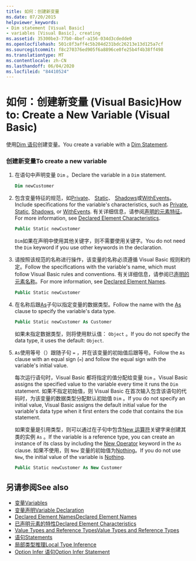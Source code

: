 ```yaml
---
title: 如何：创建新变量
ms.date: 07/20/2015
helpviewer_keywords:
- Dim statement [Visual Basic]
- variables [Visual Basic], creating
ms.assetid: 35300be3-77b0-4bef-a156-034d3cdedde0
ms.openlocfilehash: 501c8f3aff4c5b204d231bdc26213e13d125a7cf
ms.sourcegitcommit: f8c270376ed905f6a8896ce0fe25b4f4b38ff498
ms.translationtype: MT
ms.contentlocale: zh-CN
ms.lasthandoff: 06/04/2020
ms.locfileid: "84410524"
---
```

# <a name="how-to-create-a-new-variable-visual-basic"></a><span data-ttu-id="17c23-102">如何：创建新变量 (Visual Basic)</span><span class="sxs-lookup"><span data-stu-id="17c23-102">How to: Create a New Variable (Visual Basic)</span></span>

<span data-ttu-id="17c23-103">使用[Dim 语句](../../../language-reference/statements/dim-statement.md)创建变量。</span><span class="sxs-lookup"><span data-stu-id="17c23-103">You create a variable with a [Dim Statement](../../../language-reference/statements/dim-statement.md).</span></span>

### <a name="to-create-a-new-variable"></a><span data-ttu-id="17c23-104">创建新变量</span><span class="sxs-lookup"><span data-stu-id="17c23-104">To create a new variable</span></span>

1. <span data-ttu-id="17c23-105">在语句中声明变量 `Dim` 。</span><span class="sxs-lookup"><span data-stu-id="17c23-105">Declare the variable in a `Dim` statement.</span></span>

    ```vb
    Dim newCustomer
    ```

2. <span data-ttu-id="17c23-106">包含变量特征的规范，如[Private](../../../language-reference/modifiers/private.md)、 [Static](../../../language-reference/modifiers/static.md)、 [Shadows](../../../language-reference/modifiers/shadows.md)或[WithEvents](../../../language-reference/modifiers/withevents.md)。</span><span class="sxs-lookup"><span data-stu-id="17c23-106">Include specifications for the variable's characteristics, such as [Private](../../../language-reference/modifiers/private.md), [Static](../../../language-reference/modifiers/static.md), [Shadows](../../../language-reference/modifiers/shadows.md), or [WithEvents](../../../language-reference/modifiers/withevents.md).</span></span> <span data-ttu-id="17c23-107">有关详细信息，请参阅[声明的元素特征](../declared-elements/declared-element-characteristics.md)。</span><span class="sxs-lookup"><span data-stu-id="17c23-107">For more information, see [Declared Element Characteristics](../declared-elements/declared-element-characteristics.md).</span></span>

    ```vb
    Public Static newCustomer
    ```

    <span data-ttu-id="17c23-108">`Dim`如果在声明中使用其他关键字，则不需要使用关键字。</span><span class="sxs-lookup"><span data-stu-id="17c23-108">You do not need the `Dim` keyword if you use other keywords in the declaration.</span></span>

3. <span data-ttu-id="17c23-109">请按照该规范的名称进行操作，该变量的名称必须遵循 Visual Basic 规则和约定。</span><span class="sxs-lookup"><span data-stu-id="17c23-109">Follow the specifications with the variable's name, which must follow Visual Basic rules and conventions.</span></span> <span data-ttu-id="17c23-110">有关详细信息，请参阅已[声明的元素名称](../declared-elements/declared-element-names.md)。</span><span class="sxs-lookup"><span data-stu-id="17c23-110">For more information, see [Declared Element Names](../declared-elements/declared-element-names.md).</span></span>

    ```vb
    Public Static newCustomer
    ```

4. <span data-ttu-id="17c23-111">在名称后跟[As](../../../language-reference/statements/as-clause.md)子句以指定变量的数据类型。</span><span class="sxs-lookup"><span data-stu-id="17c23-111">Follow the name with the [As](../../../language-reference/statements/as-clause.md) clause to specify the variable's data type.</span></span>

    ```vb
    Public Static newCustomer As Customer
    ```

    <span data-ttu-id="17c23-112">如果未指定数据类型，则将使用默认值： `Object` 。</span><span class="sxs-lookup"><span data-stu-id="17c23-112">If you do not specify the data type, it uses the default: `Object`.</span></span>

5. <span data-ttu-id="17c23-113">`As`使用等号（）跟随子句 `=` ，并在该变量的初始值后跟等号。</span><span class="sxs-lookup"><span data-stu-id="17c23-113">Follow the `As` clause with an equal sign (`=`) and follow the equal sign with the variable's initial value.</span></span>

    <span data-ttu-id="17c23-114">每次运行语句时，Visual Basic 都将指定的值分配给变量 `Dim` 。</span><span class="sxs-lookup"><span data-stu-id="17c23-114">Visual Basic assigns the specified value to the variable every time it runs the `Dim` statement.</span></span> <span data-ttu-id="17c23-115">如果不指定初始值，则 Visual Basic 在首次输入包含该语句的代码时，为该变量的数据类型分配默认初始值 `Dim` 。</span><span class="sxs-lookup"><span data-stu-id="17c23-115">If you do not specify an initial value, Visual Basic assigns the default initial value for the variable's data type when it first enters the code that contains the `Dim` statement.</span></span>

    <span data-ttu-id="17c23-116">如果变量是引用类型，则可以通过在子句中包含[New 运算符](../../../language-reference/operators/new-operator.md)关键字来创建其类的实例 `As` 。</span><span class="sxs-lookup"><span data-stu-id="17c23-116">If the variable is a reference type, you can create an instance of its class by including the [New Operator](../../../language-reference/operators/new-operator.md) keyword in the `As` clause.</span></span> <span data-ttu-id="17c23-117">如果不使用，则 `New` 变量的初始值为[Nothing](../../../language-reference/nothing.md)。</span><span class="sxs-lookup"><span data-stu-id="17c23-117">If you do not use `New`, the initial value of the variable is [Nothing](../../../language-reference/nothing.md).</span></span>

    ```vb
    Public Static newCustomer As New Customer
    ```

## <a name="see-also"></a><span data-ttu-id="17c23-118">另请参阅</span><span class="sxs-lookup"><span data-stu-id="17c23-118">See also</span></span>

- [<span data-ttu-id="17c23-119">变量</span><span class="sxs-lookup"><span data-stu-id="17c23-119">Variables</span></span>](index.md)
- [<span data-ttu-id="17c23-120">变量声明</span><span class="sxs-lookup"><span data-stu-id="17c23-120">Variable Declaration</span></span>](variable-declaration.md)
- [<span data-ttu-id="17c23-121">Declared Element Names</span><span class="sxs-lookup"><span data-stu-id="17c23-121">Declared Element Names</span></span>](../declared-elements/declared-element-names.md)
- [<span data-ttu-id="17c23-122">已声明元素的特性</span><span class="sxs-lookup"><span data-stu-id="17c23-122">Declared Element Characteristics</span></span>](../declared-elements/declared-element-characteristics.md)
- [<span data-ttu-id="17c23-123">Value Types and Reference Types</span><span class="sxs-lookup"><span data-stu-id="17c23-123">Value Types and Reference Types</span></span>](../data-types/value-types-and-reference-types.md)
- [<span data-ttu-id="17c23-124">语句</span><span class="sxs-lookup"><span data-stu-id="17c23-124">Statements</span></span>](../../../language-reference/statements/index.md)
- [<span data-ttu-id="17c23-125">局部类型推理</span><span class="sxs-lookup"><span data-stu-id="17c23-125">Local Type Inference</span></span>](local-type-inference.md)
- [<span data-ttu-id="17c23-126">Option Infer 语句</span><span class="sxs-lookup"><span data-stu-id="17c23-126">Option Infer Statement</span></span>](../../../language-reference/statements/option-infer-statement.md)
